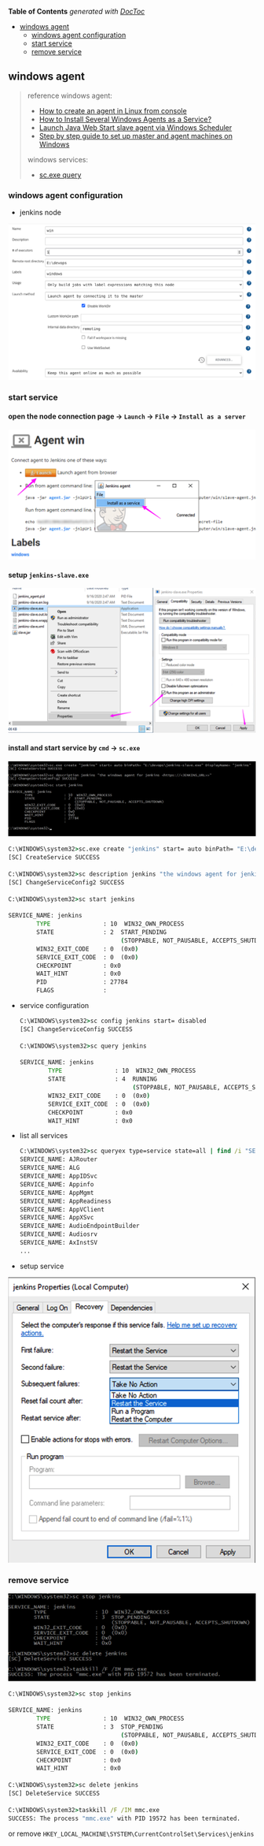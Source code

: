 <!-- START doctoc generated TOC please keep comment here to allow auto update -->
<!-- DON'T EDIT THIS SECTION, INSTEAD RE-RUN doctoc TO UPDATE -->
**Table of Contents**  *generated with [DocToc](https://github.com/thlorenz/doctoc)*

- [windows agent](#windows-agent)
  - [windows agent configuration](#windows-agent-configuration)
  - [start service](#start-service)
  - [remove service](#remove-service)

<!-- END doctoc generated TOC please keep comment here to allow auto update -->


## windows agent

> reference
> windows agent:
> - [How to create an agent in Linux from console](https://support.cloudbees.com/hc/en-us/articles/115003929412-How-to-create-an-agent-in-Linux-from-console)
> - [How to Install Several Windows Agents as a Service?](https://support.cloudbees.com/hc/en-us/articles/217423827-How-to-Install-Several-Windows-Slaves-as-a-Service-)
> - [Launch Java Web Start slave agent via Windows Scheduler](https://wiki.jenkins.io/display/JENKINS/Launch+Java+Web+Start+slave+agent+via+Windows+Scheduler)
> - [Step by step guide to set up master and agent machines on Windows](https://wiki.jenkins.io/display/JENKINS/Step+by+step+guide+to+set+up+master+and+agent+machines+on+Windows)
>
> windows services:
> - [sc.exe query](https://docs.microsoft.com/en-us/windows-server/administration/windows-commands/sc-query)

### windows agent configuration
- jenkins node

![config](../../screenshot/jenkins/config/win-1.png)

### start service

#### open the node connection page -> `Launch` -> `File` -> `Install as a server`

![start server manually](../../screenshot/jenkins/config/win-3.png)

#### setup `jenkins-slave.exe`

![run as administrator](../../screenshot/jenkins/config/win-6.png)

#### install and start service by `cmd` -> `sc.exe`

![sc](../../screenshot/jenkins/config/win-7.png)

```bat
C:\WINDOWS\system32>sc.exe create "jenkins" start= auto binPath= "E:\devops\jenkins-slave.exe" DisplayName= "jenkins"
[SC] CreateService SUCCESS

C:\WINDOWS\system32>sc description jenkins "the windows agent for jenkins <https://<JENKINS_URL>>"
[SC] ChangeServiceConfig2 SUCCESS

C:\WINDOWS\system32>sc start jenkins

SERVICE_NAME: jenkins
        TYPE               : 10  WIN32_OWN_PROCESS
        STATE              : 2  START_PENDING
                                (STOPPABLE, NOT_PAUSABLE, ACCEPTS_SHUTDOWN)
        WIN32_EXIT_CODE    : 0  (0x0)
        SERVICE_EXIT_CODE  : 0  (0x0)
        CHECKPOINT         : 0x0
        WAIT_HINT          : 0x0
        PID                : 27784
        FLAGS              :
```

- service configuration
  ```bat
  C:\WINDOWS\system32>sc config jenkins start= disabled
  [SC] ChangeServiceConfig SUCCESS

  C:\WINDOWS\system32>sc query jenkins

  SERVICE_NAME: jenkins
          TYPE               : 10  WIN32_OWN_PROCESS
          STATE              : 4  RUNNING
                                  (STOPPABLE, NOT_PAUSABLE, ACCEPTS_SHUTDOWN)
          WIN32_EXIT_CODE    : 0  (0x0)
          SERVICE_EXIT_CODE  : 0  (0x0)
          CHECKPOINT         : 0x0
          WAIT_HINT          : 0x0
  ```

- list all services
  ```bat
  C:\WINDOWS\system32>sc queryex type=service state=all | find /i "SERVICE_NAME:"
  SERVICE_NAME: AJRouter
  SERVICE_NAME: ALG
  SERVICE_NAME: AppIDSvc
  SERVICE_NAME: Appinfo
  SERVICE_NAME: AppMgmt
  SERVICE_NAME: AppReadiness
  SERVICE_NAME: AppVClient
  SERVICE_NAME: AppXSvc
  SERVICE_NAME: AudioEndpointBuilder
  SERVICE_NAME: Audiosrv
  SERVICE_NAME: AxInstSV
  ...
  ```

- setup service

![restart when anything abnormal](../../screenshot/jenkins/config/win-8.png)

### remove service

![remove service](../../screenshot/jenkins/config/win-9.png)

```bat
C:\WINDOWS\system32>sc stop jenkins

SERVICE_NAME: jenkins
        TYPE               : 10  WIN32_OWN_PROCESS
        STATE              : 3  STOP_PENDING
                                (STOPPABLE, NOT_PAUSABLE, ACCEPTS_SHUTDOWN)
        WIN32_EXIT_CODE    : 0  (0x0)
        SERVICE_EXIT_CODE  : 0  (0x0)
        CHECKPOINT         : 0x0
        WAIT_HINT          : 0x0

C:\WINDOWS\system32>sc delete jenkins
[SC] DeleteService SUCCESS

C:\WINDOWS\system32>taskkill /F /IM mmc.exe
SUCCESS: The process "mmc.exe" with PID 19572 has been terminated.
```

or remove `HKEY_LOCAL_MACHINE\SYSTEM\CurrentControlSet\Services\jenkins`
